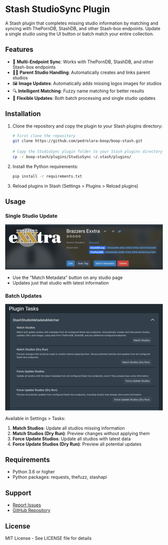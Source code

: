 # Stash StudioSync Plugin

A Stash plugin that completes missing studio information by matching and syncing with ThePornDB, StashDB, and other Stash-box endpoints. Update a single studio using the UI button or batch match your entire collection.

## Features

- 🔄 **Multi-Endpoint Sync**: Works with ThePornDB, StashDB, and other Stash-box endpoints
- 👨‍👦 **Parent Studio Handling**: Automatically creates and links parent studios
- 🖼️ **Image Updates**: Automatically adds missing logos images for studios
- 🔍 **Intelligent Matching**: Fuzzy name matching for better results
- 🎯 **Flexible Updates**: Both batch processing and single studio updates

## Installation

1. Clone the repository and copy the plugin to your Stash plugins directory:
   ```bash
   # First clone the repository
   git clone https://github.com/pedrolara-boop/boop-stash.git
   
   # Copy the StudioSync plugin folder to your Stash plugins directory
   cp -r boop-stash/plugins/StudioSync ~/.stash/plugins/
   ```

2. Install the Python requirements:
   ```bash
   pip install -r requirements.txt
   ```

3. Reload plugins in Stash (Settings > Plugins > Reload plugins)

## Usage

### Single Studio Update
![Match Button](button.png)
- Use the "Match Metadata" button on any studio page
- Updates just that studio with latest information

### Batch Updates
![Plugin Tasks](screenshot.png)

Available in Settings > Tasks:
1. **Match Studios**: Update all studios missing information
2. **Match Studios (Dry Run)**: Preview changes without applying them
3. **Force Update Studios**: Update all studios with latest data
4. **Force Update Studios (Dry Run)**: Preview all potential updates

## Requirements

- Python 3.6 or higher
- Python packages: requests, thefuzz, stashapi

## Support

- [Report Issues](https://github.com/pedrolara-boop/boop-stash/issues)
- [GitHub Repository](https://github.com/pedrolara-boop/boop-stash)

## License

MIT License - See LICENSE file for details 
